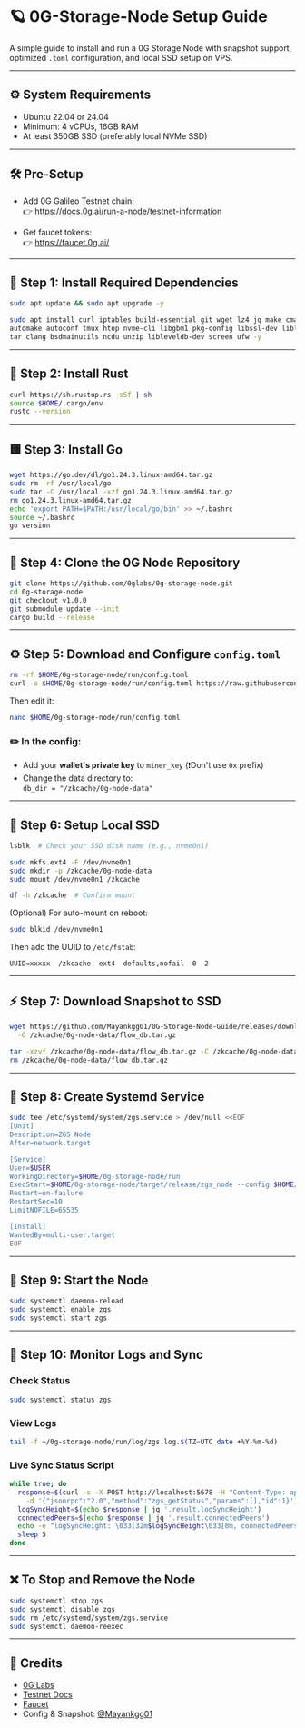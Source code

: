# 🪐 0G-Storage-Node Setup Guide

A simple guide to install and run a 0G Storage Node with snapshot support, optimized `.toml` configuration, and local SSD setup on VPS.

---

## ⚙️ System Requirements

- Ubuntu 22.04 or 24.04
- Minimum: 4 vCPUs, 16GB RAM
- At least 350GB SSD (preferably local NVMe SSD)

---

## 🛠 Pre-Setup

- Add 0G Galileo Testnet chain:  
  👉 https://docs.0g.ai/run-a-node/testnet-information

- Get faucet tokens:  
  👉 https://faucet.0g.ai/

---

## 🔧 Step 1: Install Required Dependencies

```bash
sudo apt update && sudo apt upgrade -y

sudo apt install curl iptables build-essential git wget lz4 jq make cmake gcc nano \
automake autoconf tmux htop nvme-cli libgbm1 pkg-config libssl-dev libleveldb-dev \
tar clang bsdmainutils ncdu unzip libleveldb-dev screen ufw -y
```

---

## 🦀 Step 2: Install Rust

```bash
curl https://sh.rustup.rs -sSf | sh
source $HOME/.cargo/env
rustc --version
```

---

## 🟨 Step 3: Install Go

```bash
wget https://go.dev/dl/go1.24.3.linux-amd64.tar.gz
sudo rm -rf /usr/local/go
sudo tar -C /usr/local -xzf go1.24.3.linux-amd64.tar.gz
rm go1.24.3.linux-amd64.tar.gz
echo 'export PATH=$PATH:/usr/local/go/bin' >> ~/.bashrc
source ~/.bashrc
go version
```

---

## 🧱 Step 4: Clone the 0G Node Repository

```bash
git clone https://github.com/0glabs/0g-storage-node.git
cd 0g-storage-node
git checkout v1.0.0
git submodule update --init
cargo build --release
```

---

## ⚙️ Step 5: Download and Configure `config.toml`

```bash
rm -rf $HOME/0g-storage-node/run/config.toml
curl -o $HOME/0g-storage-node/run/config.toml https://raw.githubusercontent.com/Mayankgg01/0G-Storage-Node-Guide/main/config.toml
```

Then edit it:

```bash
nano $HOME/0g-storage-node/run/config.toml
```

### ✏️ In the config:
- Add your **wallet's private key** to `miner_key` (❗Don't use `0x` prefix)
- Change the data directory to:  
  `db_dir = "/zkcache/0g-node-data"`

---

## 💾 Step 6: Setup Local SSD

```bash
lsblk  # Check your SSD disk name (e.g., nvme0n1)

sudo mkfs.ext4 -F /dev/nvme0n1
sudo mkdir -p /zkcache/0g-node-data
sudo mount /dev/nvme0n1 /zkcache

df -h /zkcache  # Confirm mount
```

(Optional) For auto-mount on reboot:
```bash
sudo blkid /dev/nvme0n1
```

Then add the UUID to `/etc/fstab`:
```
UUID=xxxxx  /zkcache  ext4  defaults,nofail  0  2
```

---

## ⚡ Step 7: Download Snapshot to SSD

```bash
wget https://github.com/Mayankgg01/0G-Storage-Node-Guide/releases/download/v1.0/flow_db.tar.gz \
  -O /zkcache/0g-node-data/flow_db.tar.gz

tar -xzvf /zkcache/0g-node-data/flow_db.tar.gz -C /zkcache/0g-node-data/
rm /zkcache/0g-node-data/flow_db.tar.gz
```

---

## 🧩 Step 8: Create Systemd Service

```bash
sudo tee /etc/systemd/system/zgs.service > /dev/null <<EOF
[Unit]
Description=ZGS Node
After=network.target

[Service]
User=$USER
WorkingDirectory=$HOME/0g-storage-node/run
ExecStart=$HOME/0g-storage-node/target/release/zgs_node --config $HOME/0g-storage-node/run/config.toml
Restart=on-failure
RestartSec=10
LimitNOFILE=65535

[Install]
WantedBy=multi-user.target
EOF
```

---

## 🚀 Step 9: Start the Node

```bash
sudo systemctl daemon-reload
sudo systemctl enable zgs
sudo systemctl start zgs
```

---

## 📡 Step 10: Monitor Logs and Sync

### Check Status

```bash
sudo systemctl status zgs
```

### View Logs

```bash
tail -f ~/0g-storage-node/run/log/zgs.log.$(TZ=UTC date +%Y-%m-%d)
```

### Live Sync Status Script

```bash
while true; do
  response=$(curl -s -X POST http://localhost:5678 -H "Content-Type: application/json" \
    -d '{"jsonrpc":"2.0","method":"zgs_getStatus","params":[],"id":1}')
  logSyncHeight=$(echo $response | jq '.result.logSyncHeight')
  connectedPeers=$(echo $response | jq '.result.connectedPeers')
  echo -e "logSyncHeight: \033[32m$logSyncHeight\033[0m, connectedPeers: \033[34m$connectedPeers\033[0m"
  sleep 5
done
```

---

## ❌ To Stop and Remove the Node

```bash
sudo systemctl stop zgs
sudo systemctl disable zgs
sudo rm /etc/systemd/system/zgs.service
sudo systemctl daemon-reexec
```

---

## 🙌 Credits

- [0G Labs](https://0g.ai)
- [Testnet Docs](https://docs.0g.ai)
- [Faucet](https://faucet.0g.ai)
- Config & Snapshot: [@Mayankgg01](https://github.com/Mayankgg01)

